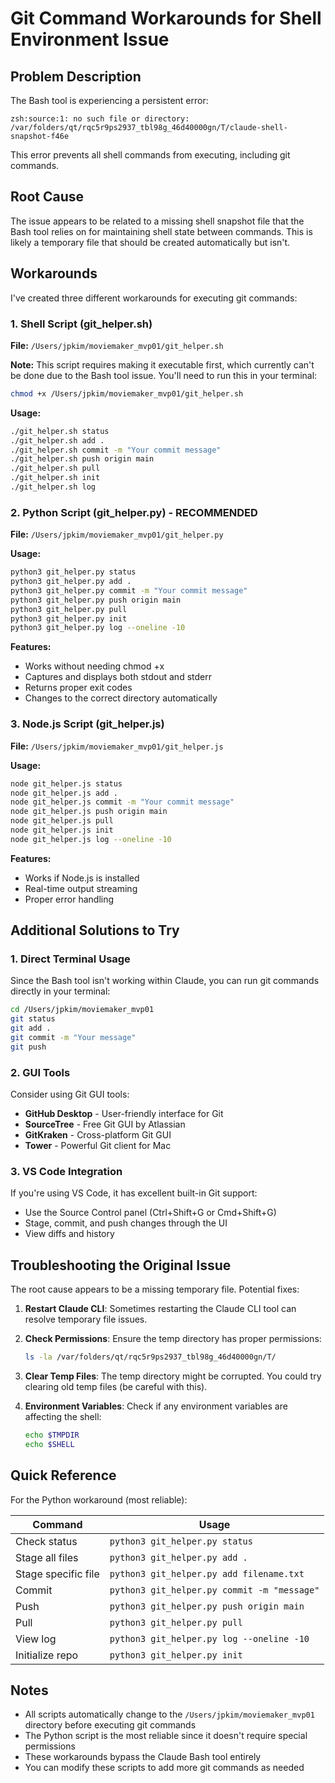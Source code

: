 # Git Command Workarounds for Shell Environment Issue

## Problem Description

The Bash tool is experiencing a persistent error:
```
zsh:source:1: no such file or directory: /var/folders/qt/rqc5r9ps2937_tbl98g_46d40000gn/T/claude-shell-snapshot-f46e
```

This error prevents all shell commands from executing, including git commands.

## Root Cause

The issue appears to be related to a missing shell snapshot file that the Bash tool relies on for maintaining shell state between commands. This is likely a temporary file that should be created automatically but isn't.

## Workarounds

I've created three different workarounds for executing git commands:

### 1. Shell Script (git_helper.sh)

**File:** `/Users/jpkim/moviemaker_mvp01/git_helper.sh`

**Note:** This script requires making it executable first, which currently can't be done due to the Bash tool issue. You'll need to run this in your terminal:
```bash
chmod +x /Users/jpkim/moviemaker_mvp01/git_helper.sh
```

**Usage:**
```bash
./git_helper.sh status
./git_helper.sh add .
./git_helper.sh commit -m "Your commit message"
./git_helper.sh push origin main
./git_helper.sh pull
./git_helper.sh init
./git_helper.sh log
```

### 2. Python Script (git_helper.py) - RECOMMENDED

**File:** `/Users/jpkim/moviemaker_mvp01/git_helper.py`

**Usage:**
```bash
python3 git_helper.py status
python3 git_helper.py add .
python3 git_helper.py commit -m "Your commit message"
python3 git_helper.py push origin main
python3 git_helper.py pull
python3 git_helper.py init
python3 git_helper.py log --oneline -10
```

**Features:**
- Works without needing chmod +x
- Captures and displays both stdout and stderr
- Returns proper exit codes
- Changes to the correct directory automatically

### 3. Node.js Script (git_helper.js)

**File:** `/Users/jpkim/moviemaker_mvp01/git_helper.js`

**Usage:**
```bash
node git_helper.js status
node git_helper.js add .
node git_helper.js commit -m "Your commit message"
node git_helper.js push origin main
node git_helper.js pull
node git_helper.js init
node git_helper.js log --oneline -10
```

**Features:**
- Works if Node.js is installed
- Real-time output streaming
- Proper error handling

## Additional Solutions to Try

### 1. Direct Terminal Usage
Since the Bash tool isn't working within Claude, you can run git commands directly in your terminal:
```bash
cd /Users/jpkim/moviemaker_mvp01
git status
git add .
git commit -m "Your message"
git push
```

### 2. GUI Tools
Consider using Git GUI tools:
- **GitHub Desktop** - User-friendly interface for Git
- **SourceTree** - Free Git GUI by Atlassian
- **GitKraken** - Cross-platform Git GUI
- **Tower** - Powerful Git client for Mac

### 3. VS Code Integration
If you're using VS Code, it has excellent built-in Git support:
- Use the Source Control panel (Ctrl+Shift+G or Cmd+Shift+G)
- Stage, commit, and push changes through the UI
- View diffs and history

## Troubleshooting the Original Issue

The root cause appears to be a missing temporary file. Potential fixes:

1. **Restart Claude CLI**: Sometimes restarting the Claude CLI tool can resolve temporary file issues.

2. **Check Permissions**: Ensure the temp directory has proper permissions:
   ```bash
   ls -la /var/folders/qt/rqc5r9ps2937_tbl98g_46d40000gn/T/
   ```

3. **Clear Temp Files**: The temp directory might be corrupted. You could try clearing old temp files (be careful with this).

4. **Environment Variables**: Check if any environment variables are affecting the shell:
   ```bash
   echo $TMPDIR
   echo $SHELL
   ```

## Quick Reference

For the Python workaround (most reliable):

| Command | Usage |
|---------|-------|
| Check status | `python3 git_helper.py status` |
| Stage all files | `python3 git_helper.py add .` |
| Stage specific file | `python3 git_helper.py add filename.txt` |
| Commit | `python3 git_helper.py commit -m "message"` |
| Push | `python3 git_helper.py push origin main` |
| Pull | `python3 git_helper.py pull` |
| View log | `python3 git_helper.py log --oneline -10` |
| Initialize repo | `python3 git_helper.py init` |

## Notes

- All scripts automatically change to the `/Users/jpkim/moviemaker_mvp01` directory before executing git commands
- The Python script is the most reliable since it doesn't require special permissions
- These workarounds bypass the Claude Bash tool entirely
- You can modify these scripts to add more git commands as needed